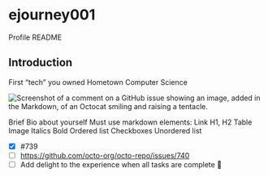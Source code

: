 # ejourney001
Profile README
## Introduction

First “tech” you owned
Hometown
Computer Science
 
![Screenshot of a comment on a GitHub issue showing an image, added in the Markdown, of an Octocat smiling and raising a tentacle.](https://myoctocat.com/assets/images/base-octocat.svg)

Brief Bio about yourself
Must use markdown elements:
Link
H1, H2
Table
Image
Italics
Bold
Ordered list
Checkboxes
Unordered list

- [x] #739
- [ ] https://github.com/octo-org/octo-repo/issues/740
- [ ] Add delight to the experience when all tasks are complete :tada:

